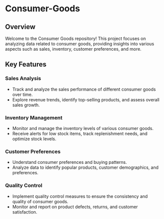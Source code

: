 # Consumer-Goods


## Overview

Welcome to the Consumer Goods repository! 
This project focuses on analyzing data related to consumer goods, providing insights into various aspects such as sales, inventory, customer preferences, and more.

## Key Features

### Sales Analysis
- Track and analyze the sales performance of different consumer goods over time.
- Explore revenue trends, identify top-selling products, and assess overall sales growth.

### Inventory Management
- Monitor and manage the inventory levels of various consumer goods.
- Receive alerts for low stock items, track replenishment needs, and optimize stock levels.

### Customer Preferences
- Understand consumer preferences and buying patterns.
- Analyze data to identify popular products, customer demographics, and preferences.

### Quality Control
- Implement quality control measures to ensure the consistency and quality of consumer goods.
- Monitor and report on product defects, returns, and customer satisfaction.

